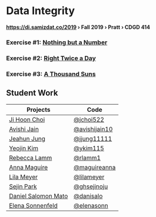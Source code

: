 # Data Integrity
**https://di.samizdat.co/2019 › Fall 2019 › Pratt › CDGD 414**

### Exercise #1: [Nothing but a Number](./1.minimal-data)
### Exercise #2: [Right Twice a Day](./2.mapping-time)
### Exercise #3: [A Thousand Suns](./3.mapping-quantities)

## Student Work
| Projects | Code |
| ------- | ---------- |
| [Ji Hoon Choi](https://di.samizdat.co/2019/work/jchoi522) | [@jchoi522](https://github.com/jchoi522/di-2019) |
| [Avishi Jain](https://di.samizdat.co/2019/work/avishijain10) | [@avishijain10](https://github.com/avishijain10/di-2019) |
| [Jeahun Jung](https://di.samizdat.co/2019/work/jjung11111) | [@jjung11111](https://github.com/jjung11111/di-2019) |
| [Yeojin Kim](https://di.samizdat.co/2019/work/ykim115) | [@ykim115](https://github.com/ykim115/di-2019) |
| [Rebecca Lamm](https://di.samizdat.co/2019/work/rlamm1) | [@rlamm1](https://github.com/rlamm1/di-2019) |
| [Anna Maguire](https://di.samizdat.co/2019/work/maguireanna) | [@maguireanna](https://github.com/maguireanna/di-2019) |
| [Lila Meyer](https://di.samizdat.co/2019/work/lilameyer) | [@lilameyer](https://github.com/lilameyer/di-2019) |
| [Sejin Park](https://di.samizdat.co/2019/work/ghsejinoju) | [@ghsejinoju](https://github.com/ghsejinoju/di-2019) |
| [Daniel Salomon Mato](https://di.samizdat.co/2019/work/danisalo) | [@danisalo](https://github.com/danisalo/di-2019) |
| [Elena Sonnenfeld](https://di.samizdat.co/2019/work/elenasonn) | [@elenasonn](https://github.com/elenasonn/di-2019) |

